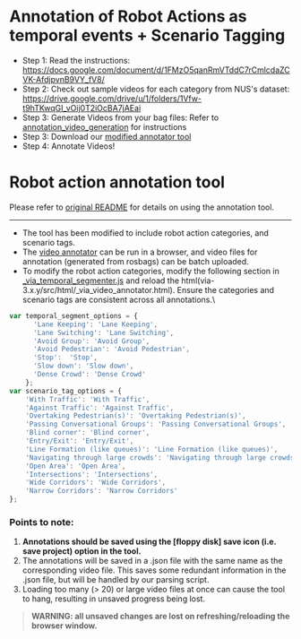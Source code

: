 # Annotation of Robot Actions as temporal events + Scenario Tagging
- Step 1: Read the instructions: https://docs.google.com/document/d/1FMzO5qanRmVTddC7rCmlcdaZCVK-AfdjpvnB9VY_fV8/
- Step 2: Check out sample videos for each category from NUS's dataset: https://drive.google.com/drive/u/1/folders/1Vfw-t9hTKwqGI_vOij0T2iOcBA7jAEai
- Step 3: Generate Videos from your bag files: Refer to [annotation_video_generation](annotation_video_generation) for instructions
- Step 3: Download our [modified annotator tool](via-3.x.y)  
- Step 4: Annotate Videos!

# Robot action annotation tool

Please refer to [original README](./README_original.md) for details on using the annotation tool.

___

- The tool has been modified to include robot action categories, and scenario tags.
- The [video annotator](./via-3.x.y/src/html/_via_video_annotator.html) can be run in a browser, and video files for annotation (generated from rosbags) can be batch uploaded.
- To modify the robot action categories, modify the following section in [_via_temporal_segmenter.js](./via-3.x.y/src/js/_via_temporal_segmenter.js) and reload the html(via-3.x.y/src/html/_via_video_annotator.html). Ensure the categories and scenario tags are consistent across all annotations.\\

```js
var temporal_segment_options = {
      'Lane Keeping': 'Lane Keeping',
      'Lane Switching': 'Lane Switching',
      'Avoid Group': 'Avoid Group',
      'Avoid Pedestrian': 'Avoid Pedestrian',
      'Stop':  'Stop',
      'Slow down': 'Slow down',
      'Dense Crowd': 'Dense Crowd'
    };
var scenario_tag_options = {
    'With Traffic': 'With Traffic',
    'Against Traffic': 'Against Traffic',
    'Overtaking Pedestrian(s)': 'Overtaking Pedestrian(s)',
    'Passing Conversational Groups': 'Passing Conversational Groups',
    'Blind corner': 'Blind corner',
    'Entry/Exit': 'Entry/Exit',
    'Line Formation (like queues)': 'Line Formation (like queues)',
    'Navigating through large crowds': 'Navigating through large crowds',
    'Open Area': 'Open Area',
    'Intersections': 'Intersections',
    'Wide Corridors': 'Wide Corridors',
    'Narrow Corridors': 'Narrow Corridors'
};
```

### Points to note:

1. **Annotations should be saved using the [floppy disk] save icon (i.e. save project) option in the tool.**
2. The annotations will be saved in a .json file with the same name as the corresponding video file. This saves some redundant information in the .json file, but will be handled by our parsing script.
3. Loading too many (> 20) or large video files at once can cause the tool to hang, resulting in unsaved progress being lost.

> **WARNING: all unsaved changes are lost on refreshing/reloading the browser window.**
